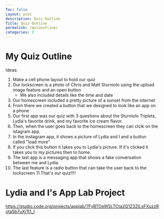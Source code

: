 ```yaml
---
Toc: false
Layout: post
description: Quiz Outline
Title: Quiz Outline
permalink: /quizoutline/
categories: 3
---
```


# My Quiz Outline

Ideas:

1. Make a cell phone layout to hold our quiz
2. Our lockscreen is a photo of Chris and Matt Sturniolo using the upload image feature and an open button
   - We also included details like the time and date
3. Our homescreen included a pretty picture of a sunset from the internet
4. From there we created a button that we designed to look like an app on a phone
5. Our first app was our quiz with 3 questions about the Sturniolo Triplets, Lydia's favorite drink, and my favorite ice cream flavor.
6. Then, when the user goes back to the homescreen they can clcik on the istagram app.
7. In the instagram app, it shows a picture of Lydia and I and a button called "load more"
8. If you click this button it takes you to Lydia's picture. If it's clicked it takes you to my pictures then to home.
9. The last app is a messaging app that shows a fake conversation between me and Lydia.
10. The last feature is a radio button that can take the user back to the lockscreen
11.That's our quiz!!!!

# Lydia and I's App Lab Project

https://studio.code.org/projects/applab/7FyBTOeW5LTCta2Q1Z3ZlLsFXuzzRota5b7uXiTt1_I